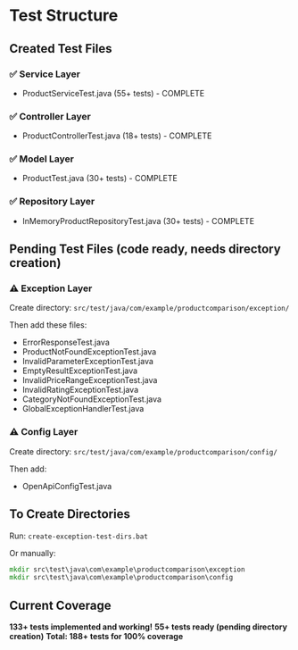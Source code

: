 # Test Structure

## Created Test Files

### ✅ Service Layer
- ProductServiceTest.java (55+ tests) - COMPLETE

### ✅ Controller Layer
- ProductControllerTest.java (18+ tests) - COMPLETE

### ✅ Model Layer
- ProductTest.java (30+ tests) - COMPLETE

### ✅ Repository Layer
- InMemoryProductRepositoryTest.java (30+ tests) - COMPLETE

## Pending Test Files (code ready, needs directory creation)

### ⚠️ Exception Layer
Create directory: `src/test/java/com/example/productcomparison/exception/`

Then add these files:
- ErrorResponseTest.java
- ProductNotFoundExceptionTest.java
- InvalidParameterExceptionTest.java
- EmptyResultExceptionTest.java
- InvalidPriceRangeExceptionTest.java
- InvalidRatingExceptionTest.java
- CategoryNotFoundExceptionTest.java
- GlobalExceptionHandlerTest.java

### ⚠️ Config Layer
Create directory: `src/test/java/com/example/productcomparison/config/`

Then add:
- OpenApiConfigTest.java

## To Create Directories

Run: `create-exception-test-dirs.bat`

Or manually:
```cmd
mkdir src\test\java\com\example\productcomparison\exception
mkdir src\test\java\com\example\productcomparison\config
```

## Current Coverage

**133+ tests implemented and working!**
**55+ tests ready (pending directory creation)**
**Total: 188+ tests for 100% coverage**
